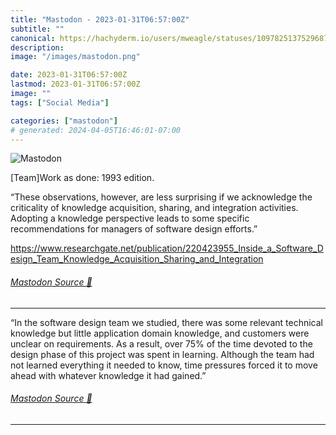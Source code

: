 ```yaml
---
title: "Mastodon - 2023-01-31T06:57:00Z"
subtitle: ""
canonical: https://hachyderm.io/users/mweagle/statuses/109782513752968790
description:
image: "/images/mastodon.png"

date: 2023-01-31T06:57:00Z
lastmod: 2023-01-31T06:57:00Z
image: ""
tags: ["Social Media"]

categories: ["mastodon"]
# generated: 2024-04-05T16:46:01-07:00
---
```

![Mastodon](/images/mastodon.png)

<p>[Team]Work as done: 1993 edition. </p><p>“These observations, however, are less surprising if we acknowledge the criticality of knowledge acquisition, sharing, and integration activities. Adopting a knowledge perspective leads to some specific recommendations for managers of software design efforts.”</p><p><a href="https://www.researchgate.net/publication/220423955_Inside_a_Software_Design_Team_Knowledge_Acquisition_Sharing_and_Integration" target="_blank" rel="nofollow noopener noreferrer" translate="no"><span class="invisible">https://www.</span><span class="ellipsis">researchgate.net/publication/2</span><span class="invisible">20423955_Inside_a_Software_Design_Team_Knowledge_Acquisition_Sharing_and_Integration</span></a></p>


###### [Mastodon Source 🐘](https://hachyderm.io/@mweagle/109782513752968790)

___

<p>“In the software design team we studied, there was some relevant technical knowledge but little application domain knowledge, and customers were unclear on requirements. As a result, over 75% of the time devoted to the design phase of this project was spent in learning. Although the team had not learned everything it needed to know, time pressures forced it to move ahead with whatever knowledge it had gained.”</p>


###### [Mastodon Source 🐘](https://hachyderm.io/@mweagle/109782521230572693)

___
